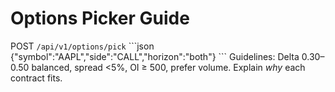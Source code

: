 # Options Picker Guide
POST `/api/v1/options/pick`
\`\`\`json
{"symbol":"AAPL","side":"CALL","horizon":"both"}
\`\`\`
Guidelines: Delta 0.30–0.50 balanced, spread <5%, OI ≥ 500, prefer volume. Explain *why* each contract fits.
